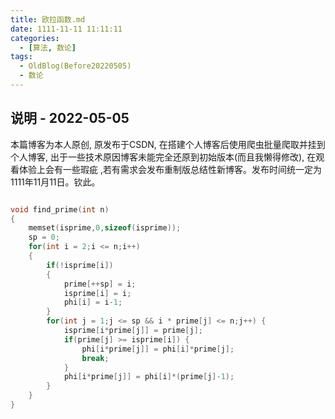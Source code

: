 ```yaml
---
title: 欧拉函数.md
date: 1111-11-11 11:11:11
categories:
  - [算法, 数论]
tags:
  - OldBlog(Before20220505)
  - 数论
---
```


## 说明 - 2022-05-05

本篇博客为本人原创, 原发布于CSDN, 在搭建个人博客后使用爬虫批量爬取并挂到个人博客, 出于一些技术原因博客未能完全还原到初始版本(而且我懒得修改), 在观看体验上会有一些瑕疵 ,若有需求会发布重制版总结性新博客。发布时间统一定为1111年11月11日。钦此。
```cpp

void find_prime(int n)
{
    memset(isprime,0,sizeof(isprime));
    sp = 0;
    for(int i = 2;i <= n;i++)
    {
        if(!isprime[i])
        {
            prime[++sp] = i;
            isprime[i] = i;
            phi[i] = i-1;
        }
        for(int j = 1;j <= sp && i * prime[j] <= n;j++) {
            isprime[i*prime[j]] = prime[j];
            if(prime[j] >= isprime[i]) {
                phi[i*prime[j]] = phi[i]*prime[j];
                break;
            }
            phi[i*prime[j]] = phi[i]*(prime[j]-1);
        }
    }
}
```

